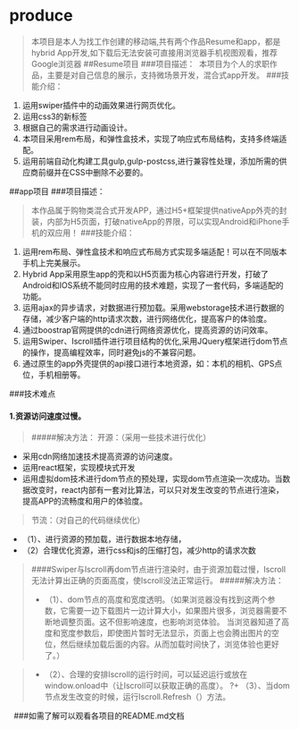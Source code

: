 # produce
>  本项目是本人为找工作创建的移动端,共有两个作品Resume和app，都是hybrid App开发,如下载后无法安装可直接用浏览器手机视图观看，推荐Google浏览器
##Resume项目
###项目描述：
>  本项目为个人的求职作品，主要是对自己信息的展示，支持微场景开发，混合式app开发。
###技能介绍：
1. 运用swiper插件中的动画效果进行网页优化。
2. 运用css3的新标签<audio>增添音乐效果。
3. 根据自己的需求进行动画设计。
4. 本项目采用rem布局，和弹性盒技术，实现了响应式布局结构，支持多终端适配。
5. 运用前端自动化构建工具gulp,gulp-postcss,进行兼容性处理，添加所需的供应商前缀并在CSS中删除不必要的。

##app项目
###项目描述：
>  本作品属于购物类混合式开发APP，通过H5+框架提供nativeApp外壳的封装，内部为H5页面，打破nativeApp的界限，可以实现Android和iPhone手机的双应用！
###技能介绍：
1. 运用rem布局、弹性盒技术和响应式布局方式实现多端适配！可以在不同版本手机上完美展示。
2. Hybrid App采用原生app的壳和以H5页面为核心内容进行开发，打破了Android和IOS系统不能同时应用的技术难题，实现了一套代码，多端适配的功能。
3. 运用ajax的异步请求，对数据进行预加载。采用webstorage技术进行数据的存储，减少客户端的http请求次数，进行网络优化，提高客户的体验度。
4. 通过boostrap官网提供的cdn进行网络资源优化，提高资源的访问效率。
5. 运用Swiper、Iscroll插件进行项目结构的优化,采用JQuery框架进行dom节点的操作，提高编程效率，同时避免js的不兼容问题。
6. 通过原生的app外壳提供的api接口进行本地资源，如：本机的相机、GPS点位，手机相册等。

###技术难点
#### 1.资源访问速度过慢。
>#####解决方法：
>开源：（采用一些技术进行优化）
 - 采用cdn网络加速技术提高资源的访问速度。
 - 运用react框架，实现模块式开发
 - 运用虚拟dom技术进行dom节点的预处理，实现dom节点渲染一次成功。当数据改变时，react内部有一套对比算法，可以只对发生改变的节点进行渲染，提高APP的流畅度和用户的体验度。
 
>节流：（对自己的代码继续优化）
 - （1）、进行资源的预加载，进行数据本地存储，
 - （2）合理优化资源，进行css和js的压缩打包，减少http的请求次数

>####Swiper与Iscroll再dom节点进行渲染时，由于资源加载过慢，Iscroll无法计算出正确的页面高度，使Iscroll没法正常运行。 
>#####解决方法：
>+ （1）、dom节点的高度和宽度透明。（如果浏览器没有找到这两个参数，它需要一边下载图片一边计算大小，如果图片很多，浏览器需要不断地调整页面。这不但影响速度，也影响浏览体验。 当浏览器知道了高度和宽度参数后，即使图片暂时无法显示，页面上也会腾出图片的空位，然后继续加载后面的内容。从而加载时间快了，浏览体验也更好了。）

>+ （2）、合理的安排Iscroll的运行时间，可以延迟运行或放在window.onload中（让Iscroll可以获取正确的高度）。
?+ （3）、当dom节点发生改变的时候，运行Iscroll.Refresh（）方法。

  
###如需了解可以观看各项目的README.md文档
